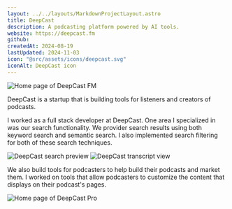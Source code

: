 ```yaml
---
layout: ../../layouts/MarkdownProjectLayout.astro
title: DeepCast
description: A podcasting platform powered by AI tools.
website: https://deepcast.fm
github:
createdAt: 2024-08-19
lastUpdated: 2024-11-03
icon: "@src/assets/icons/deepcast.svg"
iconAlt: DeepCast icon
---
```


![Home page of DeepCast FM](@src/assets/projects/deepcast-fm-home.jpeg)

DeepCast is a startup that is building tools for listeners and creators of podcasts.

I worked as a full stack developer at DeepCast. One area I specialized in was our search functionality. We provider search results using both keyword search and semantic search. I also implemented search filtering for both of these search techniques.

![DeepCast search preview](@src/assets/projects/deepcast-search.jpeg)
![DeepCast transcript view](@src/assets/projects/deepcast-transcript.png)

We also build tools for podcasters to help build their podcasts and market them. I worked on tools that allow podcasters to customize the content that displays on their podcast's pages.

![Home page of DeepCast Pro](@src/assets/projects/deepcast-pro-home.jpeg)
